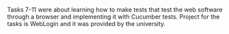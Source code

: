 Tasks 7-11 were about learning how to make tests that test the web software
through a browser and implementing it with Cucumber tests. Project for the tasks
is WebLogin and it was provided by the university.
